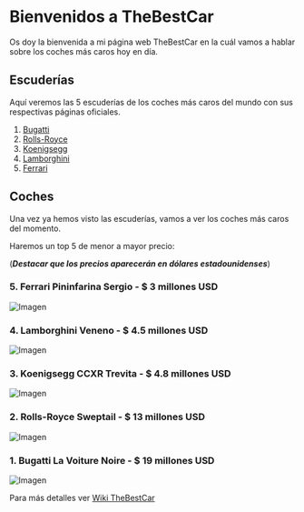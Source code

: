 # Bienvenidos a TheBestCar

Os doy la bienvenida a mi página web TheBestCar en la cuál vamos a hablar sobre los coches más caros hoy en día.

## Escuderías

Aquí veremos las 5 escuderías de los coches más caros del mundo con sus respectivas páginas oficiales.

1. [Bugatti](https://www.bugatti.com)
2. [Rolls-Royce](https://www.rolls-roycemotorcars.com/en_GB/home.html)
3. [Koenigsegg](https://www.koenigsegg.com)
4. [Lamborghini](https://www.lamborghini.com/es-en)
5. [Ferrari](https://www.ferrari.com/es-ES)

## Coches

Una vez ya hemos visto las escuderías, vamos a ver los coches más caros del momento.

Haremos un top 5 de menor a mayor precio:

(**_Destacar que los precios aparecerán en dólares estadounidenses_**)


### 5. Ferrari Pininfarina Sergio - $ 3 millones USD
![Imagen](https://wroom.ru/i/cars2/pininfarina_sergio_1.jpg)
### 4. Lamborghini Veneno - $ 4.5 millones USD
![Imagen](https://static.wixstatic.com/media/16ed66_a92857383fbe40949072ccd0cd75277d~mv2.jpg/v1/fill/w_739,h_500,al_c,q_90/16ed66_a92857383fbe40949072ccd0cd75277d~mv2.webp)
### 3. Koenigsegg CCXR Trevita - $ 4.8 millones USD
![Imagen](https://static.wixstatic.com/media/16ed66_d05413f25d9f44368a9905f8b37cbe56~mv2.jpg/v1/fill/w_739,h_500,al_c,q_90/16ed66_d05413f25d9f44368a9905f8b37cbe56~mv2.webp)
### 2. Rolls-Royce Sweptail - $ 13 millones USD
![Imagen](https://static.wixstatic.com/media/16ed66_ded59c82866d475f8cb034e2a74844a6~mv2.jpg/v1/fill/w_740,h_416,al_c,q_90,usm_0.66_1.00_0.01/16ed66_ded59c82866d475f8cb034e2a74844a6~mv2.webp)
### 1. Bugatti La Voiture Noire - $ 19 millones USD
![Imagen](https://static.wixstatic.com/media/16ed66_755fd26cf78b45c5a081ef8b7703cd18~mv2.jpg/v1/fill/w_740,h_372,al_c,q_90,usm_0.66_1.00_0.01/16ed66_755fd26cf78b45c5a081ef8b7703cd18~mv2.webp)

Para más detalles ver [Wiki TheBestCar](https://github.com/AntonioRodriguez2002/TestingWiki/wiki)
